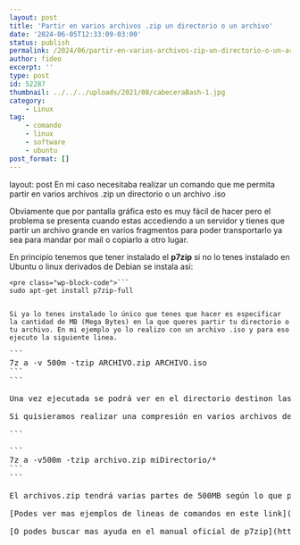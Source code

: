 ```yaml
---
layout: post
title: 'Partir en varios archivos .zip un directorio o un archivo'
date: '2024-06-05T12:33:09-03:00'
status: publish
permalink: /2024/06/partir-en-varios-archivos-zip-un-directorio-o-un-archivo.html
author: fideo
excerpt: ''
type: post
id: 52287
thumbnail: ../../../uploads/2021/08/cabeceraBash-1.jpg
category:
    - Linux
tag:
    - comando
    - linux
    - software
    - ubuntu
post_format: []
---
```

layout: post
En mi caso necesitaba realizar un comando que me permita partir en varios archivos .zip un directorio o un archivo .iso

Obviamente que por pantalla gráfica esto es muy fácil de hacer pero el problema se presenta cuando estas accediendo a un servidor y tienes que partir un archivo grande en varios fragmentos para poder transportarlo ya sea para mandar por mail o copiarlo a otro lugar.

En principio tenemos que tener instalado el **p7zip** si no lo tenes instalado en Ubuntu o linux derivados de Debian se instala así:

```
<pre class="wp-block-code">```
sudo apt-get install p7zip-full
```
```

Si ya lo tenes instalado lo único que tenes que hacer es especificar la cantidad de MB (Mega Bytes) en la que queres partir tu directorio o tu archivo. En mi ejemplo yo lo realizo con un archivo .iso y para eso ejecuto la siguiente linea.

```
<pre class="wp-block-code">```
7z a -v 500m -tzip ARCHIVO.zip ARCHIVO.iso
```
```

Una vez ejecutada se podrá ver en el directorio destinon las N cantidad de partes de archivos .zip que fué generando de 500MB hasta completar el total del archivo .iso

Si quisieramos realizar una compresión en varios archivos de un directorio el comando a utilizar sería algo así:

```
<pre class="wp-block-code">```
7z a -v500m -tzip archivo.zip miDirectorio/*
```
```

El archivos.zip tendrá varias partes de 500MB según lo que pese el directorio a comprimir y partir

[Podes ver mas ejemplos de lineas de comandos en este link](https://www.federicomazzei.com.ar/blog/tag/comandos/)

[O podes buscar mas ayuda en el manual oficial de p7zip](https://www.7-zip.org/faq.html)